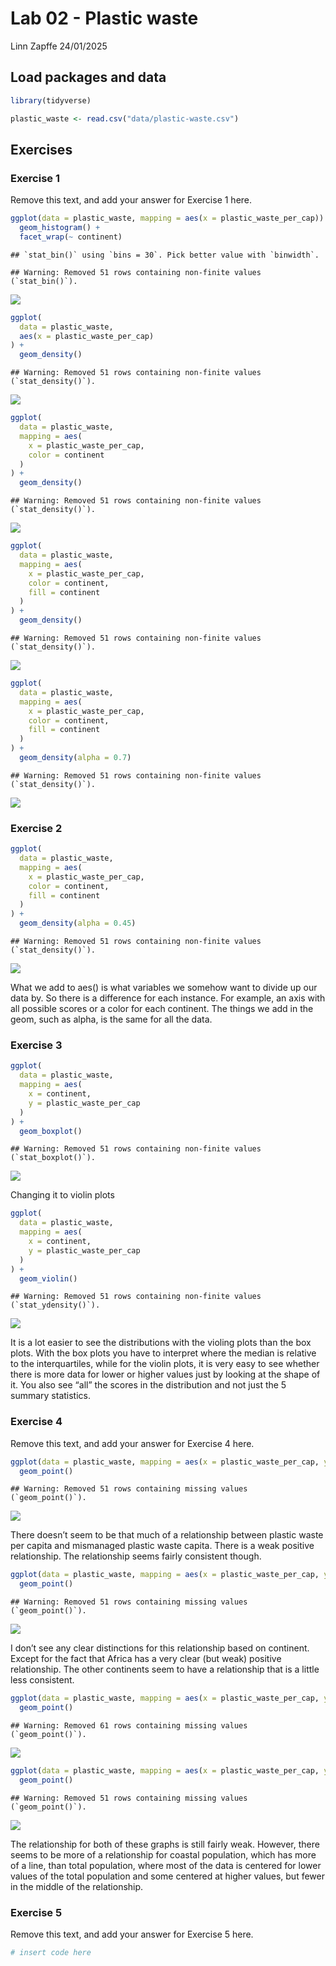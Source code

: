 Lab 02 - Plastic waste
================
Linn Zapffe
24/01/2025

## Load packages and data

``` r
library(tidyverse) 
```

``` r
plastic_waste <- read.csv("data/plastic-waste.csv")
```

## Exercises

### Exercise 1

Remove this text, and add your answer for Exercise 1 here.

``` r
ggplot(data = plastic_waste, mapping = aes(x = plastic_waste_per_cap)) +
  geom_histogram() +
  facet_wrap(~ continent)
```

    ## `stat_bin()` using `bins = 30`. Pick better value with `binwidth`.

    ## Warning: Removed 51 rows containing non-finite values (`stat_bin()`).

![](lab-02_files/figure-gfm/plastic-waste-continent-1.png)<!-- -->

``` r
ggplot(
  data = plastic_waste,
  aes(x = plastic_waste_per_cap)
) +
  geom_density()
```

    ## Warning: Removed 51 rows containing non-finite values (`stat_density()`).

![](lab-02_files/figure-gfm/demon%201-1.png)<!-- -->

``` r
ggplot(
  data = plastic_waste,
  mapping = aes(
    x = plastic_waste_per_cap,
    color = continent
  )
) +
  geom_density()
```

    ## Warning: Removed 51 rows containing non-finite values (`stat_density()`).

![](lab-02_files/figure-gfm/demon%202-1.png)<!-- -->

``` r
ggplot(
  data = plastic_waste,
  mapping = aes(
    x = plastic_waste_per_cap,
    color = continent,
    fill = continent
  )
) +
  geom_density()
```

    ## Warning: Removed 51 rows containing non-finite values (`stat_density()`).

![](lab-02_files/figure-gfm/demon%203-1.png)<!-- -->

``` r
ggplot(
  data = plastic_waste,
  mapping = aes(
    x = plastic_waste_per_cap,
    color = continent,
    fill = continent
  )
) +
  geom_density(alpha = 0.7)
```

    ## Warning: Removed 51 rows containing non-finite values (`stat_density()`).

![](lab-02_files/figure-gfm/demon%204-1.png)<!-- -->

### Exercise 2

``` r
ggplot(
  data = plastic_waste,
  mapping = aes(
    x = plastic_waste_per_cap,
    color = continent,
    fill = continent
  )
) +
  geom_density(alpha = 0.45)
```

    ## Warning: Removed 51 rows containing non-finite values (`stat_density()`).

![](lab-02_files/figure-gfm/plastic-waste-density-1.png)<!-- -->

What we add to aes() is what variables we somehow want to divide up our
data by. So there is a difference for each instance. For example, an
axis with all possible scores or a color for each continent. The things
we add in the geom, such as alpha, is the same for all the data.

### Exercise 3

``` r
ggplot(
  data = plastic_waste,
  mapping = aes(
    x = continent,
    y = plastic_waste_per_cap
  )
) +
  geom_boxplot()
```

    ## Warning: Removed 51 rows containing non-finite values (`stat_boxplot()`).

![](lab-02_files/figure-gfm/demon%205-1.png)<!-- -->

Changing it to violin plots

``` r
ggplot(
  data = plastic_waste,
  mapping = aes(
    x = continent,
    y = plastic_waste_per_cap
  )
) +
  geom_violin()
```

    ## Warning: Removed 51 rows containing non-finite values (`stat_ydensity()`).

![](lab-02_files/figure-gfm/plastic-waste-violin-1.png)<!-- -->

It is a lot easier to see the distributions with the violing plots than
the box plots. With the box plots you have to interpret where the median
is relative to the interquartiles, while for the violin plots, it is
very easy to see whether there is more data for lower or higher values
just by looking at the shape of it. You also see “all” the scores in the
distribution and not just the 5 summary statistics.

### Exercise 4

Remove this text, and add your answer for Exercise 4 here.

``` r
ggplot(data = plastic_waste, mapping = aes(x = plastic_waste_per_cap, y = mismanaged_plastic_waste_per_cap)) + 
  geom_point()
```

    ## Warning: Removed 51 rows containing missing values (`geom_point()`).

![](lab-02_files/figure-gfm/plastic-waste-mismanaged-1.png)<!-- -->

There doesn’t seem to be that much of a relationship between plastic
waste per capita and mismanaged plastic waste capita. There is a weak
positive relationship. The relationship seems fairly consistent though.

``` r
ggplot(data = plastic_waste, mapping = aes(x = plastic_waste_per_cap, y = mismanaged_plastic_waste_per_cap, color = continent)) + 
  geom_point()
```

    ## Warning: Removed 51 rows containing missing values (`geom_point()`).

![](lab-02_files/figure-gfm/plastic-waste-mismanaged-continent-1.png)<!-- -->

I don’t see any clear distinctions for this relationship based on
continent. Except for the fact that Africa has a very clear (but weak)
positive relationship. The other continents seem to have a relationship
that is a little less consistent.

``` r
ggplot(data = plastic_waste, mapping = aes(x = plastic_waste_per_cap, y = total_pop)) + 
  geom_point()
```

    ## Warning: Removed 61 rows containing missing values (`geom_point()`).

![](lab-02_files/figure-gfm/plastic-waste-population-total-1.png)<!-- -->

``` r
ggplot(data = plastic_waste, mapping = aes(x = plastic_waste_per_cap, y = coastal_pop)) + 
  geom_point()
```

    ## Warning: Removed 51 rows containing missing values (`geom_point()`).

![](lab-02_files/figure-gfm/plastic-waste-population-coastal-1.png)<!-- -->

The relationship for both of these graphs is still fairly weak. However,
there seems to be more of a relationship for coastal population, which
has more of a line, than total population, where most of the data is
centered for lower values of the total population and some centered at
higher values, but fewer in the middle of the relationship.

### Exercise 5

Remove this text, and add your answer for Exercise 5 here.

``` r
# insert code here
```
